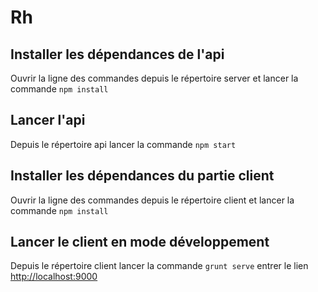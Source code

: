 # Rh
## Installer les dépendances de l'api

Ouvrir la ligne des commandes depuis le répertoire server et lancer la 
commande `npm install`

## Lancer l'api

Depuis le répertoire api lancer la commande `npm start`

## Installer les dépendances du partie client

Ouvrir la ligne des commandes depuis le répertoire client et lancer la 
commande `npm install`


## Lancer le client en mode développement

Depuis le répertoire client lancer la commande `grunt serve`
entrer le lien [http://localhost:9000](http://localhost:9000)
